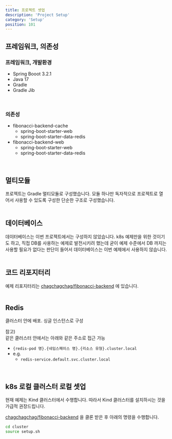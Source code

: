 ```yaml
---
title: 프로젝트 셋업 
description: 'Project Setup'
category: 'Setup'
position: 101
---
```


## 프레임워크, 의존성
### 프레임워크, 개발환경
- Spring Booot 3.2.1
- Java 17
- Gradle
- Gradle Jib
<br>

### 의존성
- fibonacci-backend-cache
  - spring-boot-starter-web
  - spring-boot-starter-data-redis
- fibonacci-backend-web
  - spring-boot-starter-web
  - spring-boot-starter-data-redis
<br>

## 멀티모듈
프로젝트는 Gradle 멀티모듈로 구성했습니다. 모듈 하나만 독자적으로 프로젝트로 열어서 사용할 수 있도록 구성한 단순한 구조로 구성했습니다.<br>
<br>

## 데이터베이스
데이터베이스는 이번 프로젝트에서는 구성하지 않았습니다. k8s 예제만을 위한 것이기도 하고, 직접 DB를 사용하는 예제로 발전시키려 했는데 굳이 예제 수준에서 DB 까지는 사용할 필요가 없다는 판단이 들어서 데이터베이스는 이번 예제에서 사용하지 않습니다.<br>
<br>

## 코드 리포지터리
예제 리포지터리는 [chagchagchag/fibonacci-backend](https://github.com/chagchagchag/fibonacci-backend) 에 있습니다. <br>
<br>

## Redis
클러스터 안에 배포. 싱글 인스턴스로 구성
<br>

참고)<br>
같은 클러스터 안에서는 아래와 같은 주소로 접근 가능<br>
- `{redis-pod 명}.{네임스페이스 명}.{리소스 유형}.cluster.local`
- e.g. 
  - `redis-service.default.svc.cluster.local`

<br>

## k8s 로컬 클러스터 로컬 셋업
현재 예제는 Kind 클러스터에서 수행합니다. 따라서 Kind 클러스터를 설치하시는 것을 가급적 권장드립니다.<br/>

[chagchagchag/fibonacci-backend](https://github.com/chagchagchag/fibonacci-backend) 을 클론 받은 후 아래의 명령을 수행합니다.
```bash
cd cluster
source setup.sh
```
<br/>

